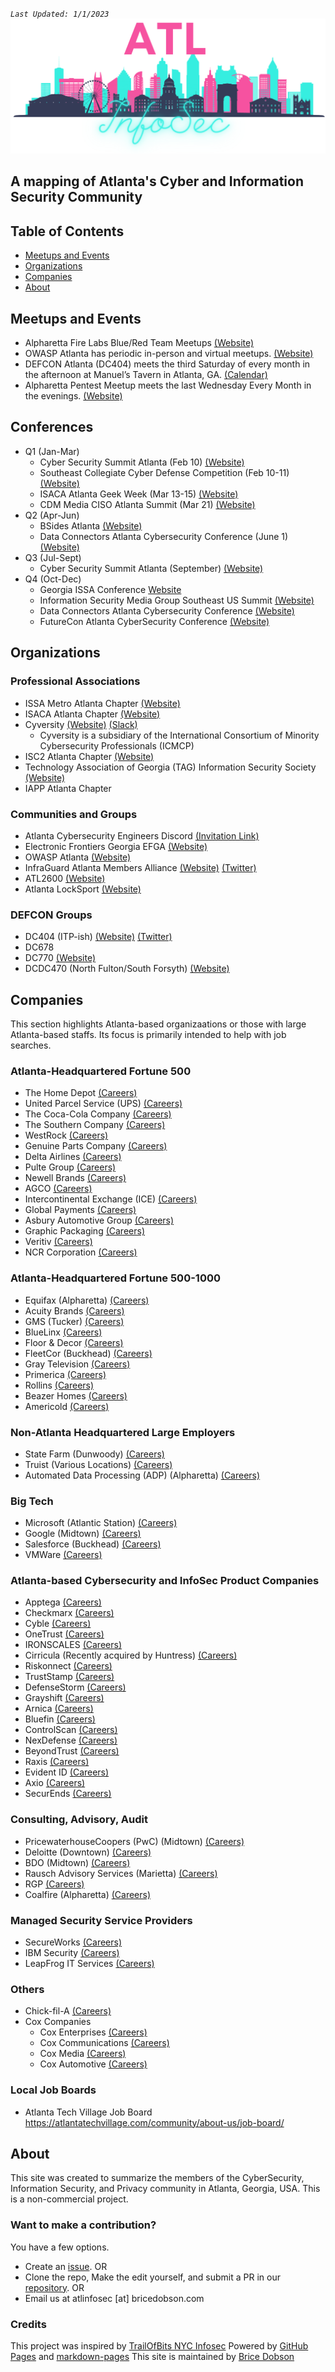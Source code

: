 _`Last Updated: 1/1/2023`_
![markdown logo](assets/user/Logo.png)
## A mapping of Atlanta's Cyber and Information Security Community
## Table of Contents
- [Meetups and Events](#meetups-and-events)
- [Organizations](#organizations)
- [Companies](#companies)
- [About](#about)
## Meetups and Events
* Alpharetta Fire Labs Blue/Red Team Meetups [(Website)](https://ics.teamup.com/feed/ksr9z3zjaf5oi62opv/10047657.ics)
* OWASP Atlanta has periodic in-person and virtual meetups. [(Website)](https://www.meetup.com/owasp-atlanta/events)
* DEFCON Atlanta (DC404) meets the third Saturday of every month in the afternoon at Manuel’s Tavern in Atlanta, GA.  [(Calendar)](https://dc404.org/calendar/)
* Alpharetta Pentest Meetup meets the last Wednesday Every Month in the evenings. [(Website)](https://www.alpharettapentest.com/)
## Conferences
* Q1 (Jan-Mar)
    * Cyber Security Summit Atlanta (Feb 10) [(Website)](https://cybersecuritysummit.com/summit/atlanta23-spring/)
    * Southeast Collegiate Cyber Defense Competition (Feb 10-11) [(Website)](https://cyberinstitute.kennesaw.edu/seccdc/index.php)
    * ISACA Atlanta Geek Week (Mar 13-15) [(Website)](https://engage.isaca.org/atlantachapter/geek-week)
    * CDM Media CISO Atlanta Summit (Mar 21) [(Website)](https://events.cdmmedia.com/event/9e379858-89ab-41e0-965a-eb7b87fcb260/summary)
* Q2 (Apr-Jun)
    * BSides Atlanta [(Website)](https://www.bsidesatl.info/)
    * Data Connectors Atlanta Cybersecurity Conference (June 1) [(Website)](https://dataconnectors.com/events/2023/june/atlanta-summer/)
* Q3 (Jul-Sept)
   * Cyber Security Summit Atlanta (September) [(Website)](https://cybersecuritysummit.com/summit/atlanta23-fall/)
* Q4 (Oct-Dec)
    * Georgia ISSA Conference [Website](https://www.gaissa.org/)
    * Information Security Media Group Southeast US Summit [(Website)](https://ismg.events/summits)
    * Data Connectors Atlanta Cybersecurity Conference [(Website)](https://dataconnectors.com/events/2023/november/atlanta-winter/)
    * FutureCon Atlanta CyberSecurity Conference [(Website)](https://futureconevents.com/events/atlanta-ga-2023/)
## Organizations
### Professional Associations 
* ISSA Metro Atlanta Chapter [(Website)](https://www.gaissa.org/)
* ISACA Atlanta Chapter [(Website)](https://engage.isaca.org/atlantachapter/home)  
* Cyversity [(Website)](https://www.cyversity.org/cyversity-atlanta/) [(Slack)]()
    * Cyversity is a subsidiary of the International Consortium of Minority Cybersecurity Professionals (ICMCP)
* ISC2 Atlanta Chapter [(Website)](https://atl-isc2.org/index.html)
* Technology Association of Georgia (TAG) Information Security Society [(Website)](https://www.tagonline.org/societies/information-security/)
* IAPP Atlanta Chapter 

### Communities and Groups
* Atlanta Cybersecurity Engineers Discord [(Invitation Link)](https://discord.com/invite/SCvAgvA)
* Electronic Frontiers Georgia EFGA [(Website)](https://ef-georgia.org/)
* OWASP Atlanta [(Website)](https://owasp.org/www-chapter-atlanta/)
* InfraGuard Atlanta Members Alliance [(Website)](https://infragardatlanta.org/) [(Twitter)](https://twitter.com/InfraGard_ATL)
* ATL2600 [(Website)](https://atl2600.org/)
* Atlanta LockSport [(Website)](https://atlantalocksport.org/)

### DEFCON Groups
* DC404 (ITP-ish) [(Website)](https://dc404.org/) [(Twitter)](https://twitter.com/dc404)
* DC678 
* DC770 [(Website)](http://dc770.org/)
* DCDC470 (North Fulton/South Forsyth) [(Website)](https://dc470.org/)

## Companies
This section highlights Atlanta-based organizaations or those with large Atlanta-based staffs.  Its focus is primarily intended to help with job searches. 

### Atlanta-Headquartered Fortune 500
* The Home Depot [(Careers)](https://careers.homedepot.com/job-search-results/)
* United Parcel Service (UPS) [(Careers)](https://www.jobs-ups.com/search-jobs/)
* The Coca-Cola Company [(Careers)](https://careers.coca-colacompany.com/)
* The Southern Company [(Careers)](https://southerncompany.jobs/jobs/)
* WestRock [(Careers)](https://www.westrock.com/company/careers)
* Genuine Parts Company [(Careers)](https://jobs.genpt.com/search-jobs)
* Delta Airlines [(Careers)](https://delta.avature.net/careers/SearchJobs/)
* Pulte Group [(Careers)](https://www.themuse.com/profiles/pultegroup)
* Newell Brands [(Careers)](https://careers.newellbrands.com/us/en/search-results)
* AGCO [(Careers)](https://careers.agcocorp.com/)
* Intercontinental Exchange (ICE) [(Careers)](https://egdd.fa.us6.oraclecloud.com/hcmUI/CandidateExperience/en/sites/CX)
* Global Payments [(Careers)](https://tsys.wd1.myworkdayjobs.com/en-US/TSYS)
* Asbury Automotive Group [(Careers)](https://careers-asburyauto.icims.com/jobs/search?ss=1&hashed=-435746464)
* Graphic Packaging [(Careers)](https://careers.graphicpkg.com/go/All-Jobs/7921500/)
* Veritiv [(Careers)](https://careers.veritivcorp.com/us/en/search-results)
* NCR Corporation [(Careers)](https://www.ncr.com/careers)

### Atlanta-Headquartered Fortune 500-1000
* Equifax (Alpharetta) [(Careers)](https://careers.equifax.com/en/jobs/)
* Acuity Brands [(Careers)](https://careers.acuitybrands.com/search/?searchby=location&amp;q=&amp;locationsearch=&amp;geolocation=%E2%80%9D)
* GMS (Tucker) [(Careers)](https://recruiting.ultipro.com/GYP1001GMSI/JobBoard/07c41c47-a6f4-4f15-9b0b-29b77d953303/?q=&o=postedDateDesc&w=&wc=&we=&wpst=)
* BlueLinx [(Careers)](https://bluelinxco.dejobs.org/)
* Floor & Decor [(Careers)](https://careers.flooranddecor.com/jobs/search)
* FleetCor (Buckhead) [(Careers)](https://www.fleetcor.com/careers/)
* Gray Television [(Careers)](https://gray.tv/careers)
* Primerica [(Careers)](https://primerica.wd1.myworkdayjobs.com/PRI)
* Rollins [(Careers)](https://careers.rollins.com/rollins/jobs)
* Beazer Homes [(Careers)](https://careers-beazer.icims.com/jobs/search)
* Americold [(Careers)](https://www.americold.com/careers/)

### Non-Atlanta Headquartered Large Employers
* State Farm (Dunwoody) [(Careers)](https://jobs.statefarm.com/main/jobs)
* Truist (Various Locations) [(Careers)](https://careers.truist.com/listjobs/)
* Automated Data Processing (ADP) (Alpharetta) [(Careers)](https://jobs.adp.com/job-search-results/?language=en)

### Big Tech
* Microsoft (Atlantic Station) [(Careers)](https://careers.microsoft.com/professionals/us/en/l-atlanta)
* Google (Midtown) [(Careers)](https://careers.google.com/locations/atlanta/)
* Salesforce (Buckhead) [(Careers)](https://www.salesforce.com/company/careers/atlanta/)
* VMWare [(Careers)](https://careers.vmware.com/main/jobs)

### Atlanta-based Cybersecurity and InfoSec Product Companies
* Apptega [(Careers)](https://www.apptega.com/careers/)
* Checkmarx [(Careers)](https://checkmarx.com/company/careers/)
* Cyble [(Careers)](https://cyble.com/career.php)
* OneTrust [(Careers)](https://www.onetrust.com/careers/all-jobs/)
* IRONSCALES [(Careers)](https://recruiting.ultipro.com/IRO1007IROS/JobBoard/3d7d015f-f2eb-4f59-aac8-ead943946169/?q=&o=postedDateDesc&w=&wc=&we=&wpst=)
* Cirricula (Recently acquired by Huntress) [(Careers)](https://www.curricula.com/careers)
* Riskonnect [(Careers)](https://workforcenow.adp.com/mascsr/default/mdf/recruitment/recruitment.html?cid=8781b54c-a13e-4584-93c7-fc74cce40486&ccId=19000101_000001&type=MP&lang=en_US)
* TrustStamp [(Careers)](https://truststamp.ai/Careers.html)
* DefenseStorm [(Careers)](https://www.defensestorm.com/about-us/careers)
* Grayshift [(Careers)](https://www.grayshift.com/careers/#current-openings)
* Arnica [(Careers)](https://www.arnica.io/company/careers)
* Bluefin [(Careers)](https://www.bluefin.com/careers/)
* ControlScan [(Careers)](https://www-staging.controlscan.com/about/controlscan-careers/)
* NexDefense [(Careers)](https://jobs.lever.co/dragos)
* BeyondTrust [(Careers)](https://www.beyondtrust.com/company/careers)
* Raxis [(Careers)](https://raxis.com/job-postings) 
* Evident ID [(Careers)](https://www.evidentid.com/careers/#listing)
* Axio [(Careers)](https://axio.com/careers/)
* SecurEnds [(Careers)](https://www.securends.com/careers/)

### Consulting, Advisory, Audit
* PricewaterhouseCoopers (PwC) (Midtown) [(Careers)](https://jobs.us.pwc.com/)
* Deloitte (Downtown) [(Careers)](https://apply.deloitte.com/)
* BDO (Midtown) [(Careers)](https://www.bdo.com/careers)
* Rausch Advisory Services (Marietta) [(Careers)](https://rauschadvisory.com/career/)
* RGP [(Careers)](https://careers.rgp.com/)
* Coalfire (Alpharetta) [(Careers)](https://www.coalfire.com/careers)

### Managed Security Service Providers
* SecureWorks [(Careers)](https://www.secureworks.com/careers)
* IBM Security [(Careers)](https://www.ibm.com/us-en/employment/)
* LeapFrog IT Services [(Careers)](https://leapfrogservices.com/who-we-are/jobs/)

### Others
* Chick-fil-A [(Careers)](https://www.chick-fil-a.com/careers)
* Cox Companies
    * Cox Enterprises [(Careers)](https://jobs.coxenterprises.com/en/jobs/)
    * Cox Communications [(Careers)](https://jobs.coxenterprises.com/en/about-cox/businesses/cox-communications/)
    * Cox Media [(Careers)](https://jobs.coxenterprises.com/en/jobs/?search=&location=&type=&posted=3&company=Cox+Communications&pagesize=20&locname=&lat=&lng=#results)
    * Cox Automotive [(Careers)](https://jobs.coxenterprises.com/en/jobs/)

### Local Job Boards
* Atlanta Tech Village Job Board https://atlantatechvillage.com/community/about-us/job-board/

## About
This site was created to summarize the members of the CyberSecurity, Information Security, and Privacy community in Atlanta, Georgia, USA.  This is a non-commercial project.

### Want to make a contribution?
You have a few options.  

* Create an [issue](https://github.com/bricedobson/atl-infosec/issues).
OR
* Clone the repo, Make the edit yourself, and submit a PR in our [repository](https://github.com/bricedobson/atl-infosec).
OR
* Email us at atlinfosec [at] bricedobson.com 

### Credits
This project was inspired by [TrailOfBits NYC Infosec](https://www.nyc-infosec.com/https://github.com/trailofbits/nyc-infosec)
Powered by [GitHub Pages](https://pages.github.com) and [markdown-pages](https://github.com/dandalpiaz/markdown-pages)
This site is maintained by [Brice Dobson](https://github.com/bricedobson)
